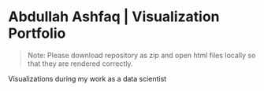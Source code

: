 # Abdullah Ashfaq | Visualization Portfolio

> Note: Please download repository as zip and open html files locally so that they are rendered correctly.

Visualizations during my work as a data scientist
